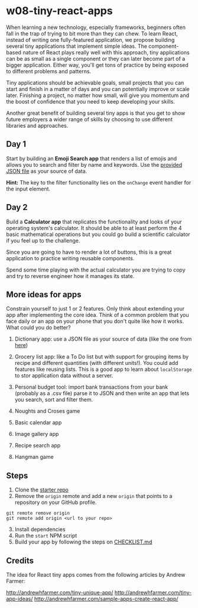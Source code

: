 # w08-tiny-react-apps

When learning a new technology, especially frameworks, beginners often fall in the trap of trying to bit more than they can chew. To learn React, instead of writing one fully-featured application, we propose building several tiny applications that implement simple ideas. The component-based nature of React plays really well with this approach, tiny applications can be as small as a single component or they can later become part of a bigger application. Either way, you'll get tons of practice by being exposed to different problems and patterns.

Tiny applications should be achievable goals, small projects that you can start and finish in a matter of days and you can potentially improve or scale later. Finishing a project, no matter how small, will give you momentum and the boost of confidence that you need to keep developing your skills.

Another great benefit of building several tiny apps is that you get to show future employers a wider range of skills by choosing to use different libraries and approaches.

## Day 1

Start by building an **Emoji Search app** that renders a list of emojis and allows you to search and filter by name and keywords. Use the [provided JSON file](https://github.com/northcoders/w08-tiny-react-apps/blob/master/emojiList.json) as your source of data.

**Hint:** The key to the filter functionality lies on the `onChange` event handler for the input element.

## Day 2

Build a **Calculator app** that replicates the functionality and looks of your operating system's calculator. It should be able to at least perform the 4 basic mathematical operations but you could go build a scientific calculator if you feel up to the challenge.

Since you are going to have to render a lot of buttons, this is a great application to practice writing reusable components. 

Spend some time playing with the actual calculator you are trying to copy and try to reverse engineer how it manages its state.

## More ideas for apps

Constrain yourself to just 1 or 2 features. Only think about extending your app after implementing the core idea. Think of a common problem that you face daily or an app on your phone that you don't quite like how it works. What could you do better?

1. Dictionary app: use a JSON file as your source of data (like the one from [here](https://github.com/adambom/dictionary))

2. Grocery list app: like a To Do list but with support for grouping items by recipe and different quantities (with different units!). You could add features like reusing lists. This is a good app to learn about `localStorage` to stor application data without a server.

3. Personal budget tool: import bank transactions from your bank (probably as a .csv file) parse it to JSON and then write an app that lets you search, sort and filter them.

4. Noughts and Croses game

5. Basic calendar app

6. Image gallery app

7. Recipe search app

8. Hangman game

## Steps

1. Clone the [starter repo](https://github.com/northcoders/w08-react-starter)
2. Remove the `origin` remote and add a new `origin` that points to a repository on your GitHub profile.

```
git remote remove origin
git remote add origin <url to your repo>
```
3. Install dependencies
4. Run the `start` NPM script
5. Build your app by following the steps on [CHECKLIST.md](https://github.com/northcoders/w08-tiny-react-apps/blob/master/CHECKLIST.md)

## Credits
The idea for React tiny apps comes from the following articles by Andrew Farmer:

http://andrewhfarmer.com/tiny-unique-app/
http://andrewhfarmer.com/tiny-app-ideas/
http://andrewhfarmer.com/sample-apps-create-react-app/

